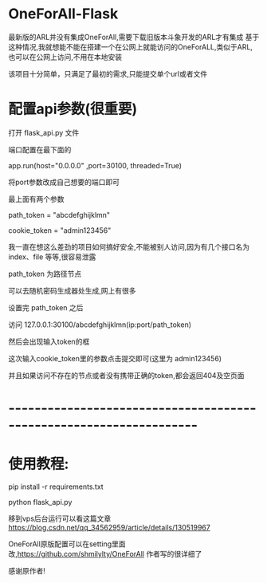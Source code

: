 # OneForAll-Flask
最新版的ARL并没有集成OneForAll,需要下载旧版本斗象开发的ARL才有集成
基于这种情况,我就想能不能在搭建一个在公网上就能访问的OneForALL,类似于ARL,也可以在公网上访问,不用在本地安装

该项目十分简单，只满足了最初的需求,只能提交单个url或者文件

# 配置api参数(很重要)

打开 flask_api.py 文件

端口配置在最下面的

app.run(host="0.0.0.0" ,port=30100, threaded=True)

将port参数改成自己想要的端口即可



最上面有两个参数

path_token = "abcdefghijklmn"

cookie_token = "admin123456"

我一直在想这么差劲的项目如何搞好安全,不能被别人访问,因为有几个接口名为index、file 等等,很容易泄露



path_token 为路径节点

可以去随机密码生成器处生成,网上有很多

设置完 path_token 之后

访问 127.0.0.1:30100/abcdefghijklmn(ip:port/path_token)



然后会出现输入token的框

这次输入cookie_token里的参数点击提交即可(这里为 admin123456)

并且如果访问不存在的节点或者没有携带正确的token,都会返回404及空页面
# -------------------------------------------------------------------


# 使用教程:

pip install -r requirements.txt

python flask_api.py

移到vps后台运行可以看这篇文章 https://blog.csdn.net/qq_34562959/article/details/130519967

OneForAll原版配置可以在setting里面改,https://github.com/shmilylty/OneForAll 作者写的很详细了

感谢原作者!

